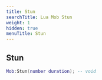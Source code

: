 ```yaml
---
title: Stun
searchTitle: Lua Mob Stun
weight: 1
hidden: true
menuTitle: Stun
---
```

## Stun
```lua
Mob:Stun(number duration); -- void
```